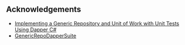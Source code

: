 ## Acknowledgements
- [Implementing a Generic Repository and Unit of Work with Unit Tests Using Dapper C#](https://medium.com/@disa2aka/implementing-a-generic-repository-and-unit-of-work-with-dapper-and-dapper-contrib-with-unit-tests-d51b886b3cf8)
- [GenericRepoDapperSuite](https://github.com/andissanayake/GenericRepoDapperSuite/tree/master)
